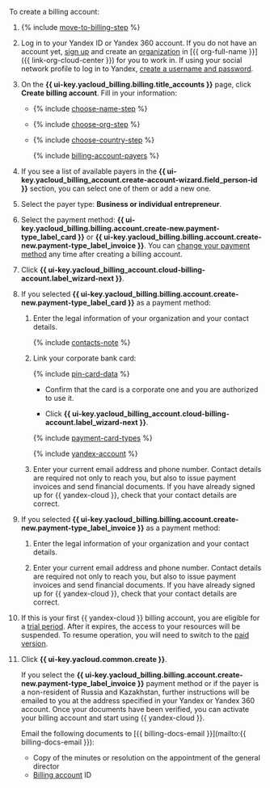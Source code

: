 To create a billing account:

1. {% include [move-to-billing-step](../../billing/_includes/move-to-billing-step.md) %}

1. Log in to your Yandex ID or Yandex 360 account. If you do not have an account yet, [sign up](https://yandex.ru/support/id/authorization/registration.html) and create an [organization](../../organization/quickstart.md) in [{{ org-full-name }}]({{ link-org-cloud-center }}) for you to work in. If using your social network profile to log in to Yandex, [create a username and password](https://passport.yandex.com/passport?mode=postregistration&create_login=1).

1. On the **{{ ui-key.yacloud_billing.billing.title_accounts }}** page, click **Create billing account**. Fill in your information:

   * {% include [choose-name-step](../../billing/_includes/choose-name-step.md) %}
   * {% include [choose-org-step](../../billing/_includes/choose-org-step.md) %}
   * {% include [choose-country-step](../../billing/_includes/choose-country-step.md) %}

     {% include [billing-account-payers](../../billing/_includes/billing-account-payers.md) %}

1. If you see a list of available payers in the **{{ ui-key.yacloud_billing_account.create-account-wizard.field_person-id }}** section, you can select one of them or add a new one.

1. Select the payer type: **Business or individual entrepreneur**.

1. Select the payment method: **{{ ui-key.yacloud_billing.billing.account.create-new.payment-type_label_card }}** or **{{ ui-key.yacloud_billing.billing.account.create-new.payment-type_label_invoice }}**. You can [change your payment method](../../billing/operations/change-payment-method.md) any time after creating a billing account.

1. Click **{{ ui-key.yacloud_billing_account.cloud-billing-account.label_wizard-next }}**.

1. If you selected **{{ ui-key.yacloud_billing.billing.account.create-new.payment-type_label_card }}** as a payment method:

   1. Enter the legal information of your organization and your contact details.

      {% include [contacts-note](contacts-note.md) %}

   1. Link your corporate bank card:

      {% include [pin-card-data](pin-card-data.md) %}

      * Confirm that the card is a corporate one and you are authorized to use it.

      * Click **{{ ui-key.yacloud_billing_account.cloud-billing-account.label_wizard-next }}**.

      {% include [payment-card-types](payment-card-types-business.md) %}

      {% include [yandex-account](payment-card-validation.md) %}

   1. Enter your current email address and phone number. Contact details are required not only to reach you, but also to issue payment invoices and send financial documents. If you have already signed up for {{ yandex-cloud }}, check that your contact details are correct.

1. If you selected **{{ ui-key.yacloud_billing.billing.account.create-new.payment-type_label_invoice }}** as a payment method:

   1. Enter the legal information of your organization and your contact details.

   1. Enter your current email address and phone number. Contact details are required not only to reach you, but also to issue payment invoices and send financial documents. If you have already signed up for {{ yandex-cloud }}, check that your contact details are correct.

1. If this is your first {{ yandex-cloud }} billing account, you are eligible for a [trial period](../../billing/concepts/trial-period.md). After it expires, the access to your resources will be suspended. To resume operation, you will need to switch to the [paid version](../../billing/operations/activate-commercial.md).

1. Click **{{ ui-key.yacloud.common.create }}**.

   If you select the **{{ ui-key.yacloud_billing.billing.account.create-new.payment-type_label_invoice }}** payment method or if the payer is a non-resident of Russia and Kazakhstan, further instructions will be emailed to you at the address specified in your Yandex or Yandex 360 account. Once your documents have been verified, you can activate your billing account and start using {{ yandex-cloud }}.

   Email the following documents to [{{ billing-docs-email }}](mailto:{{ billing-docs-email }}):
   * Copy of the minutes or resolution on the appointment of the general director
   * [Billing account](../../billing/concepts/billing-account.md#billing-account-id) ID

